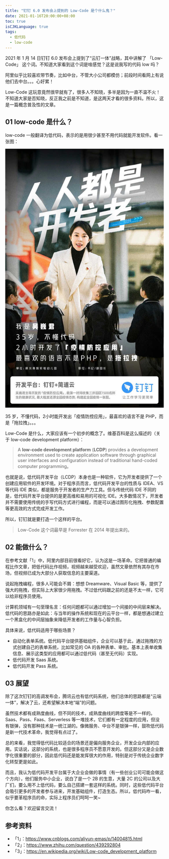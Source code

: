 ```yaml
---
title: "钉钉 6.0 发布会上提到的 Low-Code 是个什么鬼？"
date: 2021-01-16T20:00:00+08:00
toc: true
isCJKLanguage: true
tags: 
  - 低代码
  - low-code
---
```


2021 年 1 月 14 日钉钉 6.0 发布会上提到了“云钉一体”战略，其中讲解了 「Low-Code」 这个词。不知道大家看到这个词是啥感觉？这是说我写的代码 low 吗？

阿里似乎比较喜欢带节奏，比如中台，不管大小公司都模仿；前段时间看网上有说他们去中台。。。心好累！

Low-Code 这玩意竟然很早就有了，很多人不知晓，多半是因为一直不温不火！不知道大家是否知晓，反正我之前是不知道，是这两天才看的很多资料。所以，这是一篇概念普及性的文章。

## 01 low-code 是什么？

low-code 一般翻译为低代码，表示的是用很少甚至不用代码就能开发软件。看一张图：

![](imgs/low-code.png)

35 岁，不懂代码，2小时能开发出「疫情防控应用」，最喜欢的语言不是 PHP，而是「拖拉拽」。。。

Low-Code 是什么，大家应该有一个初步的概念了。维基百科是这么描述的（关于 low-code development platform）：

> A **low-code development platform** (**LCDP**) provides a development environment used to create application software through graphical user interfaces and configuration instead of traditional hand-coded computer programming。

也就是说，低代码开发平台（LCDP）本身也是一种软件，它为开发者提供了一个创建应用软件的开发环境。对于程序员而言，低代码开发平台的性质与 IDEA、VS 等代码 IDE 类似，都是服务于开发者的生产力工具。但与传统代码 IDE 不同的是，低代码开发平台提供的是更高维和易用的可视化 IDE。大多数情况下，开发者并不需要使用传统的手写代码方式进行编程，而是可以通过图形化拖拽、参数配置等更高效的方式完成开发工作。

所以，钉钉就是要打造一个这样的平台。

> Low-Code 这个词最早是 Forrester 在 2014 年提出来的。

## 02 能做什么？

在参考文献「1」中，阿里内部目前很看好它，认为这是一场革命。它把普通的编程比作文章，把低代码比作视频，视频越来越受欢迎，虽然文章依然有其存在市场，但视频已成为大部分人获取信息的主要渠道。

说起拖拽编程，很多人可能会不屑：想想 Dreamware、Visual Basic 等，提供了强大的拖拽，但实际上大家很少用拖拽。不过低代码跟之前的还是不太一样，它可以给非程序员使用。

计算机领域有一句至理名言：任何问题都可以通过增加一个间接的中间层来解决。低代码的思路亦是如此：与当年的操作系统和现在的云平台一样，都是想通过建立一个黑盒化的中间层抽象来降低开发者的工作量与心智负担。

具体来说，低代码适用于哪些场景？

- 自动化表单系统。低代码平台提供基础组件，企业可以基于此，通过拖拽的方式创建自己的表单系统，比如常见的 OA 的各种表单、审批。基本上表单收集信息、展示这类型的应用都可以通过低代码（甚至无代码）实现。
- 低代码开发 Saas 系统。
- 低代码开发 Pass 系统。

## 03 展望

除了这次钉钉的高调发布会，腾讯云也有低代码系统，他们总体的思路都是“云端一体”，解决了云，还希望解决本地“端”的问题。

虽然技术都有成熟度曲线，但不同的技术，成熟度曲线的跨度等是不一样的。Saas、Pass、Faas、Serverless 等一堆技术，它们都有一定程度的应用，但没有银弹，没有那种技术是一统江湖的。像微服务、中台不是银弹一样，鼓吹低代码是新一代技术革命，我觉得有点过了。

总的来看，我觉得低代码比较适合的场景还是偏向服务企业，开发企业内部的应用。实话说，这部分的系统，也是很多程序员不愿意开发的。但这部分又是企业数字化很重要的部分，因此低代码还是能发挥很大的作用，特别是对于传统企业数字化转型更是如此。

而且，我认为低代码开发平台属于大企业会做的事情（有一些创业公司可能会做这个方向），他们服务中小企业，说白了是一个 2B 的生意，大量 2C 的公司以及大厂们，要么用不上低代码，要么自己搭建一套这样的系统。同时，这些低代码平台会吸引更多的开发者参与进来，开发基础组件，打造生态。所以，低代码咋一看，似乎要革程序员的命，实际上程序员们呵呵一笑~

你怎么看？欢迎留言交流！

## 参考资料

- 「1」：https://www.cnblogs.com/aliyun-emas/p/14004815.html
- 「2」：https://www.zhihu.com/question/439292804
- 「3」：https://en.wikipedia.org/wiki/Low-code_development_platform

